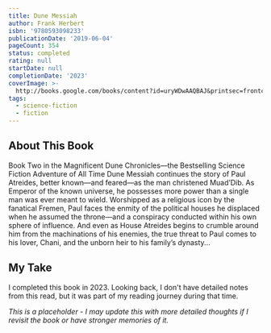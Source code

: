 ```yaml
---
title: Dune Messiah
author: Frank Herbert
isbn: '9780593098233'
publicationDate: '2019-06-04'
pageCount: 354
status: completed
rating: null
startDate: null
completionDate: '2023'
coverImage: >-
  http://books.google.com/books/content?id=uryWDwAAQBAJ&printsec=frontcover&img=1&zoom=1&source=gbs_api
tags:
  - science-fiction
  - fiction
---
```


## About This Book

Book Two in the Magnificent Dune Chronicles—the Bestselling Science Fiction Adventure of All Time Dune Messiah continues the story of Paul Atreides, better known—and feared—as the man christened Muad’Dib. As Emperor of the known universe, he possesses more power than a single man was ever meant to wield. Worshipped as a religious icon by the fanatical Fremen, Paul faces the enmity of the political houses he displaced when he assumed the throne—and a conspiracy conducted within his own sphere of influence. And even as House Atreides begins to crumble around him from the machinations of his enemies, the true threat to Paul comes to his lover, Chani, and the unborn heir to his family’s dynasty...

## My Take

I completed this book in 2023. Looking back, I don't have detailed notes from this read, but it was part of my reading journey during that time.

*This is a placeholder - I may update this with more detailed thoughts if I revisit the book or have stronger memories of it.*
